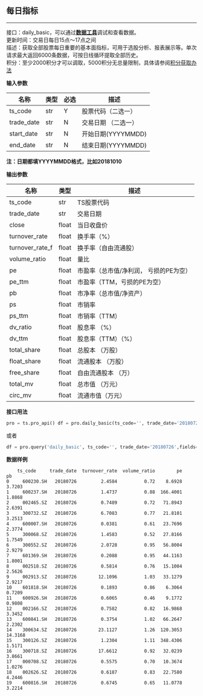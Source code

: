 ## 每日指标

___

接口：daily\_basic，可以通过[**数据工具**](https://tushare.pro/webclient/)调试和查看数据。  
更新时间：交易日每日15点～17点之间  
描述：获取全部股票每日重要的基本面指标，可用于选股分析、报表展示等。单次请求最大返回6000条数据，可按日线循环提取全部历史。  
积分：至少2000积分才可以调取，5000积分无总量限制，具体请参阅[积分获取办法](https://tushare.pro/document/1?doc_id=13)

**输入参数**

| 名称 | 类型 | 必选 | 描述 |
| --- | --- | --- | --- |
| ts\_code | str | Y | 股票代码（二选一） |
| trade\_date | str | N | 交易日期 （二选一） |
| start\_date | str | N | 开始日期(YYYYMMDD) |
| end\_date | str | N | 结束日期(YYYYMMDD) |

**注：日期都填YYYYMMDD格式，比如20181010**

**输出参数**

| 名称 | 类型 | 描述 |
| --- | --- | --- |
| ts\_code | str | TS股票代码 |
| trade\_date | str | 交易日期 |
| close | float | 当日收盘价 |
| turnover\_rate | float | 换手率（%） |
| turnover\_rate\_f | float | 换手率（自由流通股） |
| volume\_ratio | float | 量比 |
| pe | float | 市盈率（总市值/净利润， 亏损的PE为空） |
| pe\_ttm | float | 市盈率（TTM，亏损的PE为空） |
| pb | float | 市净率（总市值/净资产） |
| ps | float | 市销率 |
| ps\_ttm | float | 市销率（TTM） |
| dv\_ratio | float | 股息率 （%） |
| dv\_ttm | float | 股息率（TTM）（%） |
| total\_share | float | 总股本 （万股） |
| float\_share | float | 流通股本 （万股） |
| free\_share | float | 自由流通股本 （万） |
| total\_mv | float | 总市值 （万元） |
| circ\_mv | float | 流通市值（万元） |

**接口用法**

```python
pro = ts.pro_api() df = pro.daily_basic(ts_code='', trade_date='20180726', fields='ts_code,trade_date,turnover_rate,volume_ratio,pe,pb')
```

或者

```python
df = pro.query('daily_basic', ts_code='', trade_date='20180726',fields='ts_code,trade_date,turnover_rate,volume_ratio,pe,pb')
```

**数据样例**

```
    ts_code     trade_date  turnover_rate  volume_ratio        pe       pb
0     600230.SH   20180726         2.4584          0.72    8.6928   3.7203
1     600237.SH   20180726         1.4737          0.88  166.4001   1.8868
2     002465.SZ   20180726         0.7489          0.72   71.8943   2.6391
3     300732.SZ   20180726         6.7083          0.77   21.8101   3.2513
4     600007.SH   20180726         0.0381          0.61   23.7696   2.3774
5     300068.SZ   20180726         1.4583          0.52   27.8166   1.7549
6     300552.SZ   20180726         2.0728          0.95   56.8004   2.9279
7     601369.SH   20180726         0.2088          0.95   44.1163   1.8001
8     002518.SZ   20180726         0.5814          0.76   15.1004   2.5626
9     002913.SZ   20180726        12.1096          1.03   33.1279   2.9217
10    601818.SH   20180726         0.1893          0.86    6.3064   0.7209
11    600926.SH   20180726         0.6065          0.46    9.1772   0.9808
12    002166.SZ   20180726         0.7582          0.82   16.9868   3.3452
13    600841.SH   20180726         0.3754          1.02   66.2647   2.2302
14    300634.SZ   20180726        23.1127          1.26  120.3053  14.3168
15    300126.SZ   20180726         1.2304          1.11  348.4306   1.5171
16    300718.SZ   20180726        17.6612          0.92   32.0239   3.8661
17    000708.SZ   20180726         0.5575          0.70   10.3674   1.0276
18    002626.SZ   20180726         0.6187          0.83   22.7580   4.2446
19    600816.SH   20180726         0.6745          0.65   11.0778   3.2214
```